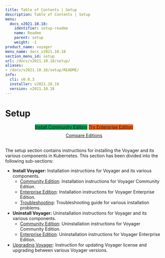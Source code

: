 ```yaml
---
title: Table of Contents | Setup
description: Table of Contents | Setup
menu:
  docs_v2021.10.18:
    identifier: setup-readme
    name: Readme
    parent: setup
    weight: -1
product_name: voyager
menu_name: docs_v2021.10.18
section_menu_id: setup
url: /docs/v2021.10.18/setup/
aliases:
- /docs/v2021.10.18/setup/README/
info:
  cli: v0.0.3
  installer: v2021.10.18
  version: v2021.10.18
---
```


# Setup

<div style="text-align: center;">
  <a class="button is-link is-medium is-active has-text-weight-normal" href="/docs/v2021.10.18/setup/install/community" style="background:#00A651; width: 18rem;">Install Community Edition</a>
  <a class="button is-info is-medium is-active has-text-weight-normal" href="/docs/v2021.10.18/setup/install/enterprise"  style="background:#FC6011; width: 18rem;">Try Enterprise Edition</a>
  <a style="margin-top: 10px; display: block;" href="https://voyagermesh.com/pricing/">Compare Editions</a>
</div>
<br>

The setup section contains instructions for installing the Voyager and its various components in Kubernetes. This section has been divided into the following sub-sections:

- **Install Voyager:** Installation instructions for Voyager and its various components.
  - [Community Edition](/docs/v2021.10.18/setup/install/community): Installation instructions for Voyager Community Edition.
  - [Enterprise Edition](/docs/v2021.10.18/setup/install/enterprise): Installation instructions for Voyager Enterprise Edition.
  - [Troubleshooting](/docs/v2021.10.18/setup/install/troubleshoting): Troubleshooting guide for various installation problems.
- **Uninstall Voyager:** Uninstallation instructions for Voyager and its various components.
  - [Community Edition](/docs/v2021.10.18/setup/uninstall/community): Uninstallation instructions for Voyager Community Edition.
  - [Enterprise Edition](/docs/v2021.10.18/setup/uninstall/enterprise): Uninstallation instructions for Voyager Enterprise Edition.
- [Upgrading Voyager](/docs/v2021.10.18/setup/upgrade/): Instruction for updating Voyager license and upgrading between various Voyager versions.
